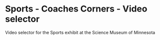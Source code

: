 # Sports - Coaches Corners - Video selector

Video selector for the Sports exhibit at the Science Museum of Minnesota


